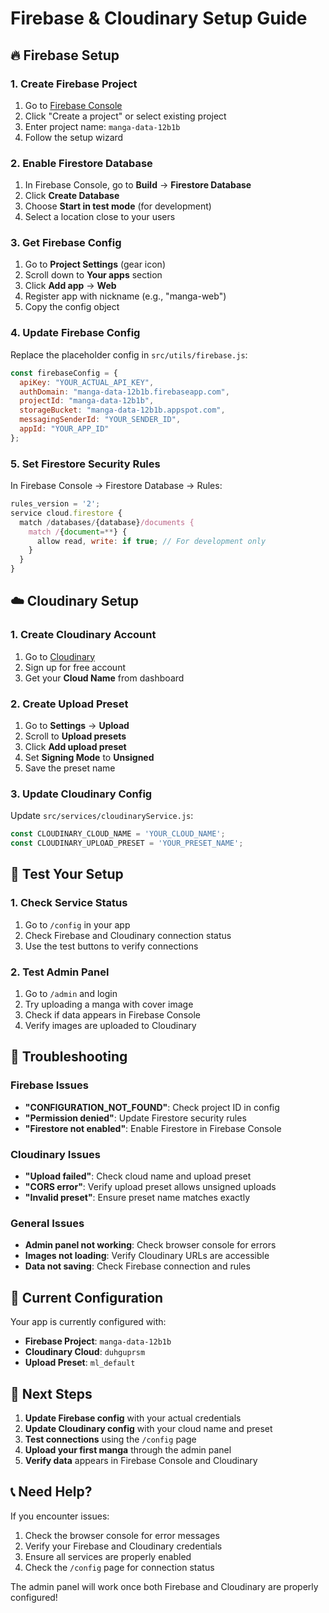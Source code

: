 # Firebase & Cloudinary Setup Guide

## 🔥 Firebase Setup

### 1. Create Firebase Project
1. Go to [Firebase Console](https://console.firebase.google.com)
2. Click "Create a project" or select existing project
3. Enter project name: `manga-data-12b1b`
4. Follow the setup wizard

### 2. Enable Firestore Database
1. In Firebase Console, go to **Build** → **Firestore Database**
2. Click **Create Database**
3. Choose **Start in test mode** (for development)
4. Select a location close to your users

### 3. Get Firebase Config
1. Go to **Project Settings** (gear icon)
2. Scroll down to **Your apps** section
3. Click **Add app** → **Web**
4. Register app with nickname (e.g., "manga-web")
5. Copy the config object

### 4. Update Firebase Config
Replace the placeholder config in `src/utils/firebase.js`:

```javascript
const firebaseConfig = {
  apiKey: "YOUR_ACTUAL_API_KEY",
  authDomain: "manga-data-12b1b.firebaseapp.com",
  projectId: "manga-data-12b1b",
  storageBucket: "manga-data-12b1b.appspot.com",
  messagingSenderId: "YOUR_SENDER_ID",
  appId: "YOUR_APP_ID"
};
```

### 5. Set Firestore Security Rules
In Firebase Console → Firestore Database → Rules:

```javascript
rules_version = '2';
service cloud.firestore {
  match /databases/{database}/documents {
    match /{document=**} {
      allow read, write: if true; // For development only
    }
  }
}
```

## ☁️ Cloudinary Setup

### 1. Create Cloudinary Account
1. Go to [Cloudinary](https://cloudinary.com)
2. Sign up for free account
3. Get your **Cloud Name** from dashboard

### 2. Create Upload Preset
1. Go to **Settings** → **Upload**
2. Scroll to **Upload presets**
3. Click **Add upload preset**
4. Set **Signing Mode** to **Unsigned**
5. Save the preset name

### 3. Update Cloudinary Config
Update `src/services/cloudinaryService.js`:

```javascript
const CLOUDINARY_CLOUD_NAME = 'YOUR_CLOUD_NAME';
const CLOUDINARY_UPLOAD_PRESET = 'YOUR_PRESET_NAME';
```

## 🚀 Test Your Setup

### 1. Check Service Status
1. Go to `/config` in your app
2. Check Firebase and Cloudinary connection status
3. Use the test buttons to verify connections

### 2. Test Admin Panel
1. Go to `/admin` and login
2. Try uploading a manga with cover image
3. Check if data appears in Firebase Console
4. Verify images are uploaded to Cloudinary

## 🔧 Troubleshooting

### Firebase Issues
- **"CONFIGURATION_NOT_FOUND"**: Check project ID in config
- **"Permission denied"**: Update Firestore security rules
- **"Firestore not enabled"**: Enable Firestore in Firebase Console

### Cloudinary Issues
- **"Upload failed"**: Check cloud name and upload preset
- **"CORS error"**: Verify upload preset allows unsigned uploads
- **"Invalid preset"**: Ensure preset name matches exactly

### General Issues
- **Admin panel not working**: Check browser console for errors
- **Images not loading**: Verify Cloudinary URLs are accessible
- **Data not saving**: Check Firebase connection and rules

## 📱 Current Configuration

Your app is currently configured with:
- **Firebase Project**: `manga-data-12b1b`
- **Cloudinary Cloud**: `duhguprsm`
- **Upload Preset**: `ml_default`

## 🎯 Next Steps

1. **Update Firebase config** with your actual credentials
2. **Update Cloudinary config** with your cloud name and preset
3. **Test connections** using the `/config` page
4. **Upload your first manga** through the admin panel
5. **Verify data** appears in Firebase Console and Cloudinary

## 📞 Need Help?

If you encounter issues:
1. Check the browser console for error messages
2. Verify your Firebase and Cloudinary credentials
3. Ensure all services are properly enabled
4. Check the `/config` page for connection status

The admin panel will work once both Firebase and Cloudinary are properly configured!
